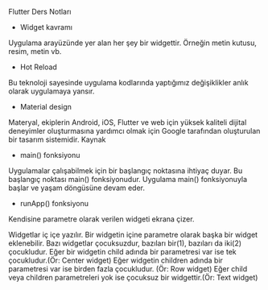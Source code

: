 Flutter Ders Notları

- Widget kavramı

Uygulama arayüzünde yer alan her şey bir widgettir. Örneğin metin kutusu, resim, metin vb.

- Hot Reload

Bu teknoloji sayesinde uygulama kodlarında yaptığımız değişiklikler anlık olarak uygulamaya yansır.

- Material design

Materyal, ekiplerin Android, iOS, Flutter ve web için yüksek kaliteli dijital deneyimler oluşturmasına yardımcı olmak için Google tarafından oluşturulan bir tasarım sistemidir. Kaynak

- main() fonksiyonu

Uygulamalar çalışabilmek için bir başlangıç noktasına ihtiyaç duyar. Bu başlangıç noktası main() fonksiyonudur. Uygulama main() fonksiyonuyla başlar ve yaşam döngüsüne devam eder.

- runApp() fonksiyonu

Kendisine parametre olarak verilen widgeti ekrana çizer.

Widgetlar iç içe yazılır. Bir widgetin içine parametre olarak başka bir widget eklenebilir. Bazı widgetlar çocuksuzdur, bazıları bir(1), bazıları da iki(2) çocukludur. Eğer bir widgetin child adında bir parametresi var ise tek çocukludur.(Ör: Center widget) Eğer widgetin children adında bir parametresi var ise birden fazla çocukludur. (Ör: Row widget) Eğer child veya children parametreleri yok ise çocuksuz bir widgettir.(Ör: Text widget)
